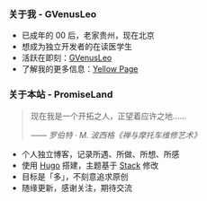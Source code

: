### 关于我 - GVenusLeo

- 已成年的 00 后，老家贵州，现在北京
- 想成为独立开发者的在读医学生
- 活跃在即刻：[GVenusLeo](https://m.okjike.com/users/561f7160-d58c-4156-ab66-a103c9955e52)
- 了解我的更多信息：[Yellow Page](https://jike.city/gvenusleo)

### 关于本站 - PromiseLand

> 现在我是一个开拓之人，正望着应许之地……
> 
> *—— 罗伯特 · M. 波西格《禅与摩托车维修艺术》*

- 个人独立博客，记录所遇、所做、所想、所感
- 使用 [Hugo](https://gohugo.io/) 搭建，主题基于 [Stack](https://github.com/CaiJimmy/hugo-theme-stack) 修改
- 目标是「多」，不刻意追求原创
- 随缘更新，感谢关注，期待交流